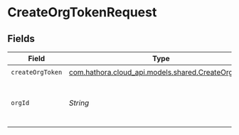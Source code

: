 # CreateOrgTokenRequest


## Fields

| Field                                                                                       | Type                                                                                        | Required                                                                                    | Description                                                                                 | Example                                                                                     |
| ------------------------------------------------------------------------------------------- | ------------------------------------------------------------------------------------------- | ------------------------------------------------------------------------------------------- | ------------------------------------------------------------------------------------------- | ------------------------------------------------------------------------------------------- |
| `createOrgToken`                                                                            | [com.hathora.cloud_api.models.shared.CreateOrgToken](../../models/shared/CreateOrgToken.md) | :heavy_check_mark:                                                                          | N/A                                                                                         |                                                                                             |
| `orgId`                                                                                     | *String*                                                                                    | :heavy_check_mark:                                                                          | N/A                                                                                         | org-6f706e83-0ec1-437a-9a46-7d4281eb2f39                                                    |